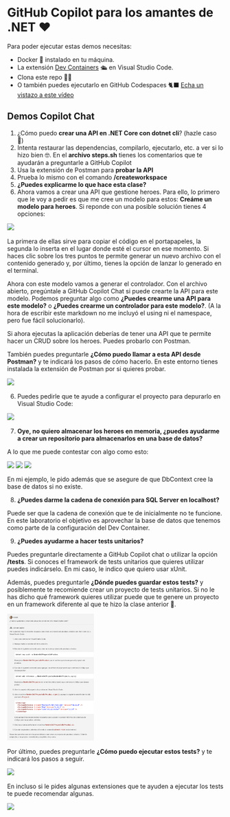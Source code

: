 # GitHub Copilot para los amantes de .NET ❤️

Para poder ejecutar estas demos necesitas:

- Docker 🐋 instalado en tu máquina.
- La extensión [Dev Containers](https://marketplace.visualstudio.com/items?itemName=ms-vscode-remote.remote-containers) 🛳️ en Visual Studio Code.
- Clona este repo 👩‍💻
- O también puedes ejecutarlo en GitHub Codespaces 🐈‍⬛ [Echa un vistazo a este vídeo](https://www.youtube.com/watch?v=0qKG37C8sb8)


## Demos Copilot Chat

1. ¿Cómo puedo **crear una API en .NET Core con dotnet cli**? (hazle caso 🫡)
2. Intenta restaurar las dependencias, compilarlo, ejecutarlo, etc. a ver si lo hizo bien 🤓. En el **archivo steps.sh** tienes los comentarios que te ayudarán a preguntarle a GitHub Copilot
4. Usa la extensión de Postman para **probar la API**
3. Prueba lo mismo con el comando **/createworkspace**
4. **¿Puedes explicarme lo que hace esta clase?**
5. Ahora vamos a crear una API que gestione heroes. Para ello, lo primero que le voy a pedir es que me cree un modelo para estos: **Creáme un modelo para heroes**. Si reponde con una posible solución tienes 4 opciones:

<img src="images/GH%20Copilot%20Chat%20opciones%20cuando%20te%20genera%20código.png" width="40%">

La primera de ellas sirve para copiar el código en el portapapeles, la segunda lo inserta en el lugar donde esté el cursor en ese momento. Si haces clic sobre los tres puntos te permite generar un nuevo archivo con el contenido generado y, por último, tienes la opción de lanzar lo generado en el terminal.

Ahora con este modelo vamos a generar el controlador. Con el archivo abierto, pregúntale a GitHub Copilot Chat si puede crearte la API para este modelo. Podemos preguntar algo como **¿Puedes crearme una API para este modelo?** o **¿Puedes crearme un controlador para este modelo?**. (A la hora de escribir este markdown no me incluyó el using ni el namespace, pero fue fácil solucionarlo).

Si ahora ejecutas la aplicación deberías de tener una API que te permite hacer un CRUD sobre los heroes. Puedes probarlo con Postman.

También puedes preguntarle **¿Cómo puedo llamar a esta API desde Postman?** y te indicará los pasos de cómo hacerlo. En este entorno tienes instalada la extensión de Postman por si quieres probar.

<img src="images/GH%20Copilot%20Chat%20también%20te%20explica%20cómo%20usar%20Postman%20con%20este%20código.png" width="40%">

6. Puedes pedirle que te ayude a configurar el proyecto para depurarlo en Visual Studio Code: 

<img src="images/GH Copilot Chat Cómo puedo hacer que me genere la configuración de VS Code para depurar.png" width="40%">

7. **Oye, no quiero almacenar los heroes en memoria, ¿puedes ayudarme a crear un repositorio para almacenarlos en una base de datos?**

A lo que me puede contestar con algo como esto:

<img src="images/GH Copilot me ayuda a crear un repositorio y la configuración de EF - parte 1.png" width="40%">

<img src="images/GH Copilot me ayuda a crear un repositorio y la configuración de EF - parte 2.png" width="40%">

<img src="images/GH Copilot me ayuda a crear un repositorio y la configuración de EF - parte 3.png" width="40%">

En mi ejemplo, le pido además que se asegure de que DbContext cree la base de datos si no existe.

8. **¿Puedes darme la cadena de conexión para SQL Server en localhost?**

Puede ser que la cadena de conexión que te de inicialmente no te funcione. En este laboratorio el objetivo es aprovechar la base de datos que tenemos como parte de la configuración del Dev Container.

9.  **¿Puedes ayudarme a hacer tests unitarios?**

Puedes preguntarle directamente a GitHub Copilot chat o utilizar la opción **/tests**. Si conoces el framework de tests unitarios que quieres utilizar puedes indicárselo. En mi caso, le indico que quiero usar xUnit.

Además, puedes preguntarle **¿Dónde puedes guardar estos tests?** y posiblemente te recomiende crear un proyecto de tests unitarios. Si no le has dicho qué framework quieres utilizar puede que te genere un proyecto en un framework diferente al que te hizo la clase anterior 😬.

<img src="images/GH Copilot Chat con el comando test te auyda a crear tests.png" width="40%">

Por último, puedes preguntarle **¿Cómo puedo ejecutar estos tests?** y te indicará los pasos a seguir. 

<img src="images/GH%20Copilot%20cómo%20ejecuto%20los%20test%20unitarios.png" width="40%">

En incluso si le pides algunas extensiones que te ayuden a ejecutar los tests te puede recomendar algunas.

<img src="images/GH Copilot recomendación de extensiones para los tests.png" width="40%">

